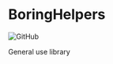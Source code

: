 # BoringHelpers
![GitHub](https://img.shields.io/github/license/bcronce/BoringHelpers.svg)

General use library
